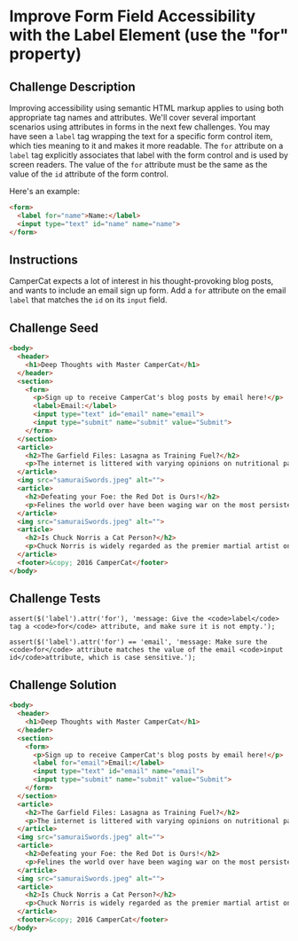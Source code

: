 # Improve Form Field Accessibility with the Label Element (use the "for" property)

## Challenge Description

Improving accessibility using semantic HTML markup applies to using both appropriate tag names and attributes. We'll cover several important scenarios using attributes in forms in the next few challenges. You may have seen a `label` tag wrapping the text for a specific form control item, which ties meaning to it and makes it more readable. The `for` attribute on a `label` tag explicitly associates that label with the form control and is used by screen readers. The value of the `for` attribute must be the same as the value of the `id` attribute of the form control.

Here's an example:
```html
<form>
  <label for="name">Name:</label>
  <input type="text" id="name" name="name">
</form>
```

## Instructions

CamperCat expects a lot of interest in his thought-provoking blog posts, and wants to include an email sign up form. Add a `for` attribute on the email `label` that matches the `id` on its `input` field.

## Challenge Seed

```html
<body>
  <header>
    <h1>Deep Thoughts with Master CamperCat</h1>
  </header>
  <section>    
    <form>
      <p>Sign up to receive CamperCat's blog posts by email here!</p>
      <label>Email:</label>
      <input type="text" id="email" name="email">
      <input type="submit" name="submit" value="Submit">
    </form>
  </section>
  <article>
    <h2>The Garfield Files: Lasagna as Training Fuel?</h2>
    <p>The internet is littered with varying opinions on nutritional paradigms, from catnip paleo to hairball cleanses. But let's turn our attention to an often overlooked fitness fuel, and examine the protein-carb-yummy trifecta that is lasagna...</p>
  </article>
  <img src="samuraiSwords.jpeg" alt="">
  <article>
    <h2>Defeating your Foe: the Red Dot is Ours!</h2>
    <p>Felines the world over have been waging war on the most persistent of foes. This red nemesis combines both cunning stealth and lightening speed. But chin up, fellow fighters, our time for victory may soon be near...</p>
  </article>
  <img src="samuraiSwords.jpeg" alt="">
  <article>
    <h2>Is Chuck Norris a Cat Person?</h2>
    <p>Chuck Norris is widely regarded as the premier martial artist on the planet, and it's a complete coincidence anyone who disagrees with this fact mysteriously disappears soon after. But the real question is, is he a cat person?...</p>
  </article>
  <footer>&copy; 2016 CamperCat</footer>
</body>
```

## Challenge Tests

```
assert($('label').attr('for'), 'message: Give the <code>label</code> tag a <code>for</code> attribute, and make sure it is not empty.');

assert($('label').attr('for') == 'email', 'message: Make sure the <code>for</code> attribute matches the value of the email <code>input id</code>attribute, which is case sensitive.');
```

## Challenge Solution

```html
<body>
  <header>
    <h1>Deep Thoughts with Master CamperCat</h1>
  </header>
  <section>
    <form>
      <p>Sign up to receive CamperCat's blog posts by email here!</p>
      <label for="email">Email:</label>
      <input type="text" id="email" name="email">
      <input type="submit" name="submit" value="Submit">
    </form>
  </section>
  <article>
    <h2>The Garfield Files: Lasagna as Training Fuel?</h2>
    <p>The internet is littered with varying opinions on nutritional paradigms, from catnip paleo to hairball cleanses. But let's turn our attention to an often overlooked fitness fuel, and examine the protein-carb-yummy trifecta that is lasagna...</p>
  </article>
  <img src="samuraiSwords.jpeg" alt="">
  <article>
    <h2>Defeating your Foe: the Red Dot is Ours!</h2>
    <p>Felines the world over have been waging war on the most persistent of foes. This red nemesis combines both cunning stealth and lightening speed. But chin up, fellow fighters, our time for victory may soon be near...</p>
  </article>
  <img src="samuraiSwords.jpeg" alt="">
  <article>
    <h2>Is Chuck Norris a Cat Person?</h2>
    <p>Chuck Norris is widely regarded as the premier martial artist on the planet, and it's a complete coincidence anyone who disagrees with this fact mysteriously disappears soon after. But the real question is, is he a cat person?...</p>
  </article>
  <footer>&copy; 2016 CamperCat</footer>
</body>
```
